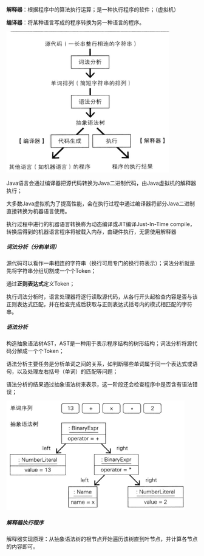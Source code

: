 **解释器**：根据程序中的算法执行运算；是一种执行程序的软件；（虚拟机）

**编译器**：将某种语言写成的程序转换为另一种语言的程序。

![compile_parse](..\pic\compile_parse.png)





Java语言会通过编译器把源代码转换为Java二进制代码，由Java虚拟机的解释器执行；

 大多数Java虚拟机为了提高性能，会在执行过程中通过编译器将部分Java二进制直接转换为机器语言使用。

执行过程中进行的机器语言转换称为动态编译或JIT编译Just-In-Time compile，转换后得到的机器语言程序将被载入内存，由硬件执行，无需使用解释器



##### 词法分析（分割单词）

源代码可以看作一串相连的字符串（换行可用专门的换行符表示）；词法分析就是先将字符串分组切割成一个个Token；

通过**正则表达式**定义Token；

执行词法分析时，语言处理器将逐行读取源代码，从各行开头起检查内容是否与该正则表达式匹配，并在检查完成后获取与正则表达式括号内的模式相匹配的字符串。



##### 语法分析

构造抽象语法树AST，AST是一种用于表示程序结构的树形结构；词法分析将源代码分解成一个个Token；

语法分析主要任务是分析单词之间的关系，如判断哪些单词属于同一个表达式或语句，以及处理左右括号（单词）的匹配等问题；

语法分析的结果通过抽象语法树来表示，这一阶段还会检查程序中是否含有语法错误；

![ast](..\pic\ast.png)



##### 解释器执行程序

解释器实现原理：从抽象语法树的根节点开始遍历该树直到叶节点，并计算各节点的内容即可。































